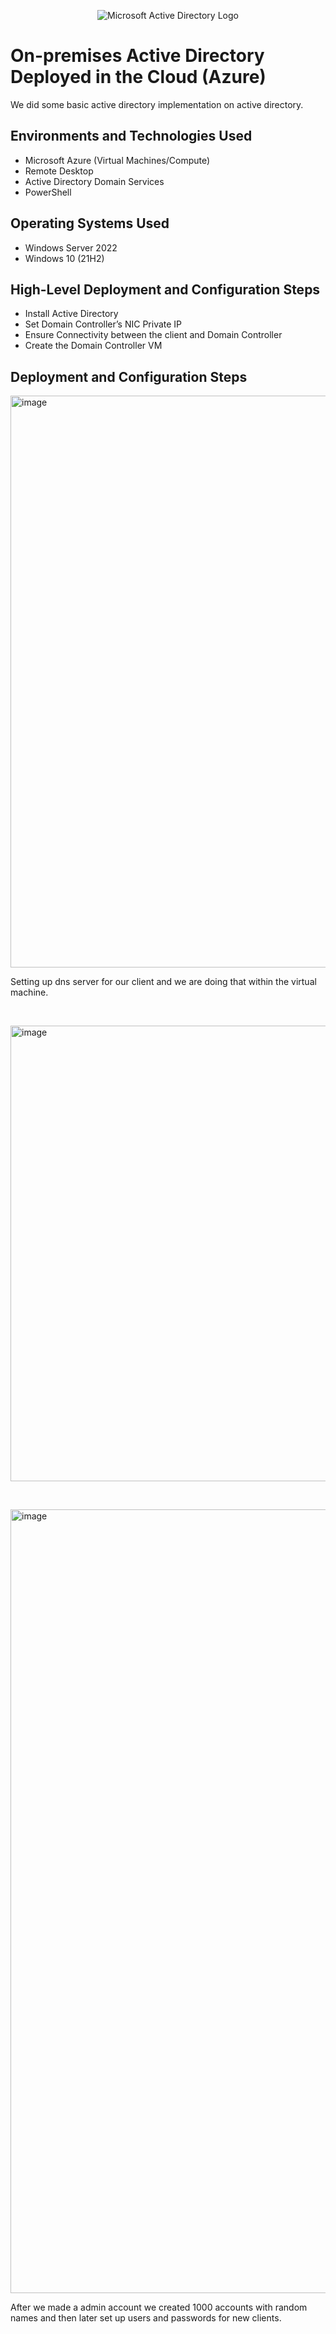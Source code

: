 <p align="center">
<img src="https://i.imgur.com/pU5A58S.png" alt="Microsoft Active Directory Logo"/>
</p>

<h1>On-premises Active Directory Deployed in the Cloud (Azure)</h1>
We did some basic active directory implementation on active directory.<br />




<h2>Environments and Technologies Used</h2>

- Microsoft Azure (Virtual Machines/Compute)
- Remote Desktop
- Active Directory Domain Services
- PowerShell

<h2>Operating Systems Used </h2>

- Windows Server 2022
- Windows 10 (21H2)

<h2>High-Level Deployment and Configuration Steps</h2>

- Install Active Directory
- Set Domain Controller’s NIC Private IP
- Ensure Connectivity between the client and Domain Controller
- Create the Domain Controller VM

<h2>Deployment and Configuration Steps</h2>

<p>
<img width="915" alt="image" src="https://github.com/EricCarterjalil/On-premises/assets/150721888/98398291-2ddf-4d74-a19c-5842c019cbba">

</p>
<p>
Setting up dns server for our client and we are doing that within the virtual machine.
</p>
<br />

<p>
<img width="729" alt="image" src="https://github.com/EricCarterjalil/On-premises/assets/150721888/d764ee63-9a32-423a-9e66-451b3db872db">

</p>
<p>

</p>
<br />

<p>
<img width="1254" alt="image" src="https://github.com/EricCarterjalil/On-premises/assets/150721888/247c6f38-e8c0-4123-bf49-b03b03536e74">

</p>
<p>
After we made a admin account we created 1000 accounts with random names and then later set up users and passwords for new clients. 
</p>
<br />
